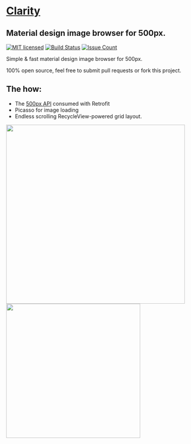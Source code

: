# [Clarity](https://trebuhd.github.io/android/2016/05/30/clarity-500px.html)
## Material design image browser for 500px.

[![MIT licensed](https://img.shields.io/badge/license-MIT-blue.svg)](#) [![Build Status](https://travis-ci.org/TrebuhD/Clarity.svg?branch=master)](https://travis-ci.org/TrebuhD/Clarity)
[![Issue Count](https://codeclimate.com/github/TrebuhD/Clarity/badges/issue_count.svg)](https://codeclimate.com/github/TrebuhD/Clarity)

Simple & fast material design image browser for 500px.

100% open source, feel free to submit pull requests or fork this project.

## The how:
- The [500px API](https://github.com/500px/api-documentation) consumed with Retrofit
- Picasso for image loading
- Endless scrolling RecycleView-powered grid layout.

<img src="https://trebuhd.github.io/assets/images/clarityPhotoDetails.png" width="480">
<img src="https://trebuhd.github.io/assets/images/claritySort.png" width="360">
